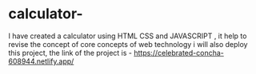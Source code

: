 # calculator-
I have created a calculator using HTML CSS and JAVASCRIPT ,
it help to revise the concept of core concepts of web technology i will also deploy this project,
the link of the project is - https://celebrated-concha-608944.netlify.app/

